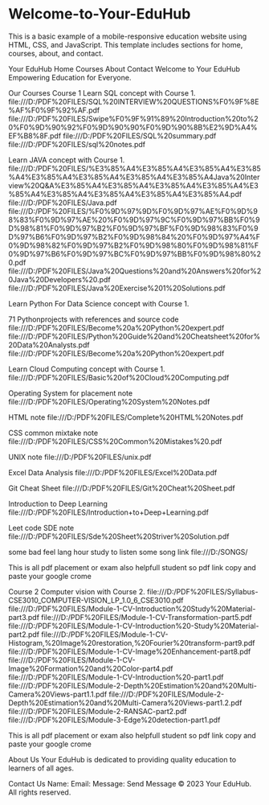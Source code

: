 # Welcome-to-Your-EduHub
This  is a basic example of a mobile-responsive education website using HTML, CSS, and JavaScript. This template includes sections for home, courses, about, and contact.

Your EduHub
Home
Courses
About
Contact
Welcome to Your EduHub
Empowering Education for Everyone.

Our Courses
Course 1
Learn SQL concept with Course 1.
file:///D:/PDF%20FILES/SQL%20INTERVIEW%20QUESTIONS%F0%9F%8E%AF%F0%9F%92%AF.pdf
file:///D:/PDF%20FILES/Swipe%F0%9F%91%89%20Introduction%20to%20%F0%9D%90%92%F0%9D%90%90%F0%9D%90%8B%E2%9D%A4%EF%B8%8F.pdf
file:///D:/PDF%20FILES/SQL%20summary.pdf
file:///D:/PDF%20FILES/sql%20notes.pdf

Learn JAVA concept with Course 1.
file:///D:/PDF%20FILES/%E3%85%A4%E3%85%A4%E3%85%A4%E3%85%A4%E3%85%A4%E3%85%A4%E3%85%A4%E3%85%A4Java%20Interview%20Q&A%E3%85%A4%E3%85%A4%E3%85%A4%E3%85%A4%E3%85%A4%E3%85%A4%E3%85%A4%E3%85%A4%E3%85%A4.pdf
file:///D:/PDF%20FILES/Java.pdf
file:///D:/PDF%20FILES/%F0%9D%97%9D%F0%9D%97%AE%F0%9D%98%83%F0%9D%97%AE%20%F0%9D%97%9C%F0%9D%97%BB%F0%9D%98%81%F0%9D%97%B2%F0%9D%97%BF%F0%9D%98%83%F0%9D%97%B6%F0%9D%97%B2%F0%9D%98%84%20%F0%9D%97%A4%F0%9D%98%82%F0%9D%97%B2%F0%9D%98%80%F0%9D%98%81%F0%9D%97%B6%F0%9D%97%BC%F0%9D%97%BB%F0%9D%98%80%20.pdf
file:///D:/PDF%20FILES/Java%20Questions%20and%20Answers%20for%20Java%20Developers%20.pdf
file:///D:/PDF%20FILES/Java%20Exercise%201%20Solutions.pdf

Learn Python For Data Science concept with Course 1.

71 Pythonprojects with references and source code
file:///D:/PDF%20FILES/Become%20a%20Python%20expert.pdf
file:///D:/PDF%20FILES/Python%20Guide%20and%20Cheatsheet%20for%20Data%20Analysts.pdf
file:///D:/PDF%20FILES/Become%20a%20Python%20expert.pdf

Learn Cloud Computing concept with Course 1.
file:///D:/PDF%20FILES/Basic%20of%20Cloud%20Computing.pdf

Operating System for placement note
file:///D:/PDF%20FILES/Operating%20System%20Notes.pdf

HTML note
file:///D:/PDF%20FILES/Complete%20HTML%20Notes.pdf

CSS common mixtake note
file:///D:/PDF%20FILES/CSS%20Common%20Mistakes%20.pdf

UNIX note
file:///D:/PDF%20FILES/unix.pdf

Excel Data Analysis
file:///D:/PDF%20FILES/Excel%20Data.pdf

Git Cheat Sheet
file:///D:/PDF%20FILES/Git%20Cheat%20Sheet.pdf

Introduction to Deep Learning
file:///D:/PDF%20FILES/Introduction+to+Deep+Learning.pdf

Leet code SDE note
file:///D:/PDF%20FILES/Sde%20Sheet%20Striver%20Solution.pdf

some bad feel lang hour study to listen some song link
file:///D:/SONGS/

This is all pdf placement or exam also helpfull student so pdf link copy and paste your google crome

Course 2
Computer vision with Course 2.
file:///D:/PDF%20FILES/Syllabus-CSE3010_COMPUTER-VISION_LP_1.0_6_CSE3010.pdf
file:///D:/PDF%20FILES/Module-1-CV-Introduction%20Study%20Material-part3.pdf
file:///D:/PDF%20FILES/Module-1-CV-Transformation-part5.pdf
file:///D:/PDF%20FILES/Module-1-CV-Introduction%20-Study%20Material-part2.pdf
file:///D:/PDF%20FILES/Module-1-CV-Histogram,%20Image%20restoration,%20Fourier%20transform-part9.pdf
file:///D:/PDF%20FILES/Module-1-CV-Image%20Enhancement-part8.pdf
file:///D:/PDF%20FILES/Module-1-CV-Image%20Formation%20and%20Color-part4.pdf
file:///D:/PDF%20FILES/Module-1-CV-Introduction%20-part1.pdf
file:///D:/PDF%20FILES/Module-2-Depth%20Estimation%20and%20Multi-Camera%20Views-part1.1.pdf
file:///D:/PDF%20FILES/Module-2-Depth%20Estimation%20and%20Multi-Camera%20Views-part1.2.pdf
file:///D:/PDF%20FILES/Module-2-RANSAC-part2.pdf
file:///D:/PDF%20FILES/Module-3-Edge%20detection-part1.pdf

This is all pdf placement or exam also helpfull student so pdf link copy and paste your google crome

About Us
Your EduHub is dedicated to providing quality education to learners of all ages.

Contact Us
Name: 
 Email: 
 Message: 
 Send Message
© 2023 Your EduHub. All rights reserved.
